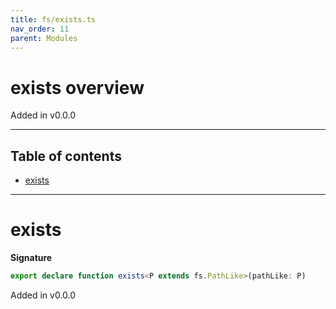 ```yaml
---
title: fs/exists.ts
nav_order: 11
parent: Modules
---
```


# exists overview

Added in v0.0.0

---

<h2 class="text-delta">Table of contents</h2>

- [exists](#exists)

---

# exists

**Signature**

```ts
export declare function exists<P extends fs.PathLike>(pathLike: P)
```

Added in v0.0.0
